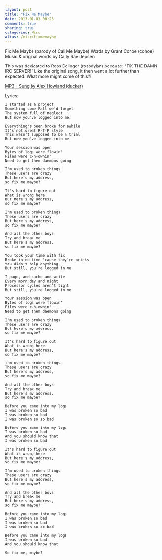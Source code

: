 ```yaml
---
layout: post
title: "Fix Me Maybe"
date: 2013-01-03 00:23
comments: true
sharing: true
categories: Misc
alias: /misc/fixmemaybe
---
```

Fix Me Maybe (parody of Call Me Maybe)
Words by Grant Cohoe (cohoe)
Music & original words by Carly Rae Jepsen

This was dedicated to Ross Delinger (rossdylan) because: "FIX THE DAMN IRC SERVER!" Like the original song, it then went a lot further than expected. What more might come of this?!

<a href="http://csh.rit.edu/~ducker/fixmemaybe.mp3">MP3 - Sung by Alex Howland (ducker)</a>

Lyrics:
```
I started as a project
Something come Fall we'd forget
The system full of neglect
But now you've logged into me.

Everything's been broke for awhile
It's not great R-T-P style
This wasn't supposed to be a trial
But now you've logged into me.

Your session was open
Bytes of logs were flowin'
Files were c-h-ownin'
Need to get them daemons going

I'm used to broken things
These users are crazy
But here's my address, 
so fix me maybe?

It's hard to figure out
What is wrong here
But here's my address, 
so fix me maybe?

I'm used to broken things
These users are crazy
But here's my address, 
so fix me maybe?

And all the other boys
Try and break me
But here's my address,
so fix me maybe?

You took your time with fix
Broke in no time 'cause they're pricks
You didn't help anything
But still, you're logged in me

I page, and cache and write
Every morn day and night
Processor cycles aren't tight
But still, you're logged in me

Your session was open
Bytes of logs were flowin'
Files were c-h-ownin'
Need to get them daemons going

I'm used to broken things
These users are crazy
But here's my address, 
so fix me maybe?

It's hard to figure out
What is wrong here
But here's my address, 
so fix me maybe?

I'm used to broken things
These users are crazy
But here's my address, 
so fix me maybe?

And all the other boys
Try and break me
But here's my address,
so fix me maybe?

Before you came into my logs 
I was broken so bad
I was broken so bad
I was broken so so bad

Before you came into my logs 
I was broken so bad
And you should know that
I was broken so bad

It's hard to figure out
What is wrong here
But here's my address, 
so fix me maybe?

I'm used to broken things
These users are crazy
But here's my address, 
so fix me maybe?

And all the other boys
Try and break me
But here's my address,
so fix me maybe?

Before you came into my logs 
I was broken so bad
I was broken so bad
I was broken so so bad

Before you came into my logs 
I was broken so bad
And you should know that

So fix me, maybe?
```

